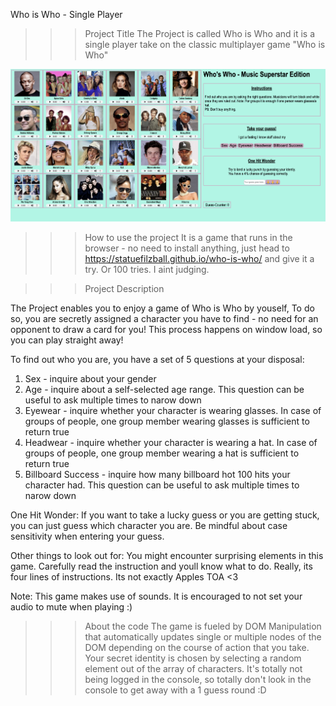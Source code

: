 Who is Who - Single Player

>>>Project Title 
The Project is called Who is Who and it is a single player take on the classic multiplayer game "Who is Who"

<img src="./images/images-color/game-screenshot-1.png">


>>>How to use the project
It is a game that runs in the browser - no need to install anything, just head to https://statuefilzball.github.io/who-is-who/ and give it a try. Or 100 tries. I aint judging.

>>>Project Description

The Project enables you to enjoy a game of Who is Who by youself, To do so, you are secretly assigned a character you have to find ­- no need for an opponent to draw a card for you! This process happens on window load, so you can play straight away!

To find out who you are, you have a set of 5 questions at your disposal:

1) Sex - inquire about your gender
2) Age - inquire about a self-selected age range. This question can be useful to ask multiple times to narow down
3) Eyewear - inquire whether your character is wearing glasses. In case of groups of people, one group member wearing glasses is sufficient to return true
4) Headwear - inquire whether your character is wearing a hat. In case of groups of people, one group member wearing a hat is sufficient to return true
5) Billboard Success - inquire how many billboard hot 100 hits your character had. This question can be useful to ask multiple times to narow down

One Hit Wonder: If you want to take a lucky guess or you are getting stuck, you can just guess which character you are. Be mindful about case sensitivity when entering your guess.

Other things to look out for: You might encounter surprising elements in this game. Carefully read the instruction and youll know what to do. Really, its four lines of instructions. Its not exactly Apples TOA <3


Note: This game makes use of sounds. It is encouraged to not set your audio to mute when playing :)


>>>About the code
The game is fueled by DOM Manipulation that automatically updates single or multiple nodes of the DOM depending on the course of action that you take. Your secret identity is chosen by selecting a random element out of the array of characters. It's totally not being logged in the console, so totally don't look in the console to get away with a 1 guess round :D